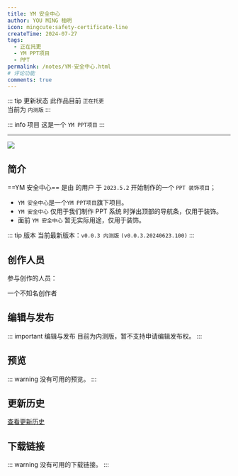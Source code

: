 ```yaml
---
title: YM 安全中心
author: YOU MING 柚明
icon: mingcute:safety-certificate-line
createTime: 2024-07-27
tags:
  - 正在托更
  - YM PPT项目
  - PPT
permalink: /notes/YM-安全中心.html
# 评论功能
comments: true
---
```


::: tip 更新状态
此作品目前 `正在托更`\
当前为 `内测版`
:::

::: info 项目
这是一个 `YM PPT项目`
:::

---

![](https://image.youming.us.kg/aqzx.png)

## <Icon name="mingcute:document-line" color="currentColor" /> 简介

==YM 安全中心== 是由 <Badge text="Youming 工作室" type="tip" /> 的用户 <Badge text="YOU MING 柚明" type="info" /> 于 `2023.5.2` 开始制作的一个 `PPT 装饰项目`；

- `YM 安全中心`是一个`YM PPT项目`旗下项目。
- `YM 安全中心` 仅用于我们制作 PPT 系统 时弹出顶部的导航条，仅用于装饰。
- 面前 `YM 安全中心` 暂无实际用途，仅用于装饰。

::: tip 版本
当前最新版本：`v0.0.3 内测版` `(v0.0.3.20240623.100)`
:::

## <Icon name="mingcute:contacts-3-line" color="currentColor" /> 创作人员

参与创作的人员：<Badge text="YOU MING 柚明" type="info" />

<LinkCard title="YOU MING 柚明" icon="https://image.youming.us.kg/ym-ys.png" href="/notes/更多/工作室.html#you-ming-柚明">
    一个不知名创作者
</LinkCard>

## <Icon name="mingcute:pencil-3-line" color="currentColor" /> 编辑与发布

::: important 编辑与发布
目前为内测版，暂不支持申请编辑发布权。
:::

## <Icon name="mingcute:eye-2-line" color="currentColor" /> 预览

::: warning
没有可用的预览。
:::

## <Icon name="mingcute:history-anticlockwise-line" color="currentColor" /> 更新历史

[查看更新历史](/notes/更新历史/YM-安全中心.html)

## <Icon name="mingcute:arrow-to-down-line" color="currentColor" /> 下载链接

::: warning
没有可用的下载链接。
:::